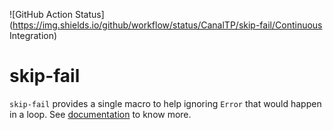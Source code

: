 ![GitHub Action Status](https://img.shields.io/github/workflow/status/CanalTP/skip-fail/Continuous Integration)

# skip-fail
`skip-fail` provides a single macro to help ignoring `Error` that would happen
in a loop. See [documentation](https://docs.rs/skip-fail/latest/skip-fail/) to
know more.
